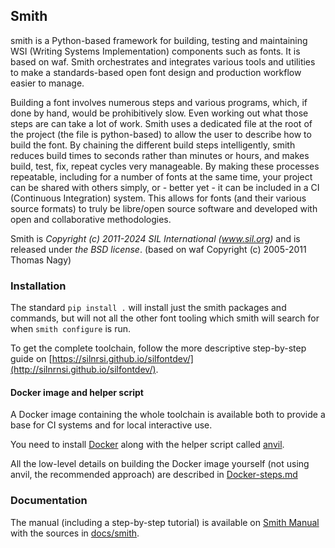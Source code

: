 ## Smith

smith is a Python-based framework for building, testing and maintaining WSI
(Writing Systems Implementation) components such as fonts. It is based on waf.
Smith orchestrates and integrates various tools and utilities to make a
standards-based open font design and production workflow easier to manage.

Building a font involves numerous steps and various programs, which, if done by
hand, would be prohibitively slow. Even working out what those steps are can
take a lot of work. Smith uses a dedicated file at the root of the project (the
file is python-based) to allow the user to describe how to build the font. By
chaining the different build steps intelligently, smith reduces build times to
seconds rather than minutes or hours, and makes build, test, fix, repeat cycles
very manageable. By making these processes repeatable, including for a number
of fonts at the same time, your project can be shared with others simply, or -
better yet - it can be included in a CI (Continuous Integration) system. This
allows for fonts (and their various source formats) to truly be libre/open
source software and developed with open and collaborative methodologies.

Smith is _Copyright (c) 2011-2024 SIL International (www.sil.org)_
and is released under _the BSD license_.
(based on waf Copyright (c) 2005-2011 Thomas Nagy)

### Installation

The standard `pip install .` will install just the smith packages and commands,
but will not all the other font tooling which smith will search for
when `smith configure` is run. 

To get the complete toolchain, follow the more descriptive step-by-step guide on [https://silnrsi.github.io/silfontdev/](http://silnrnsi.github.io/silfontdev/).

#### Docker image and helper script 
A Docker image containing the whole toolchain is available both to provide a base for CI systems and for local interactive use.

You need to install [Docker](https://docs.docker.com/get-docker/) along with the helper script called [anvil](https://github.com/silnrsi/anvil/).

All the low-level details on building the Docker image yourself (not using anvil, the recommended approach) are described in [Docker-steps.md](Docker-steps.md)

### Documentation

The manual (including a step-by-step tutorial) is available on [Smith Manual](https://silnrsi.github.io/smith/) with the sources in [docs/smith](docs/smith/).
